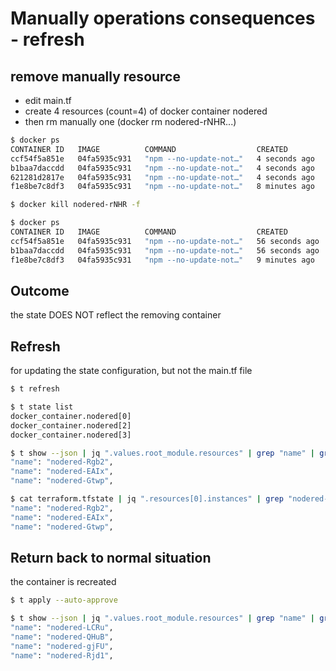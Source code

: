 # Manually operations consequences - refresh

## remove manually resource
- edit main.tf
- create 4 resources (count=4) of docker container nodered
- then rm manually one (docker rm nodered-rNHR...)

```bash
$ docker ps
CONTAINER ID   IMAGE          COMMAND                  CREATED         STATUS                            PORTS                     NAMES
ccf54f5a851e   04fa5935c931   "npm --no-update-not…"   4 seconds ago   Up 2 seconds (health: starting)   0.0.0.0:49172->1880/tcp   nodered-xQ3v
b1baa7daccdd   04fa5935c931   "npm --no-update-not…"   4 seconds ago   Up 2 seconds (health: starting)   0.0.0.0:49171->1880/tcp   nodered-g2Rf
621281d2817e   04fa5935c931   "npm --no-update-not…"   4 seconds ago   Up 2 seconds (health: starting)   0.0.0.0:49170->1880/tcp   nodered-rNHR
f1e8be7c8df3   04fa5935c931   "npm --no-update-not…"   8 minutes ago   Up 8 minutes (healthy)            0.0.0.0:1880->1880/tcp    nodered-6xNX

$ docker kill nodered-rNHR -f

$ docker ps
CONTAINER ID   IMAGE          COMMAND                  CREATED          STATUS                    PORTS                     NAMES
ccf54f5a851e   04fa5935c931   "npm --no-update-not…"   56 seconds ago   Up 55 seconds (healthy)   0.0.0.0:49172->1880/tcp   nodered-xQ3v
b1baa7daccdd   04fa5935c931   "npm --no-update-not…"   56 seconds ago   Up 55 seconds (healthy)   0.0.0.0:49171->1880/tcp   nodered-g2Rf
f1e8be7c8df3   04fa5935c931   "npm --no-update-not…"   9 minutes ago    Up 9 minutes (healthy)    0.0.0.0:1880->1880/tcp    nodered-6xNX
````

## Outcome
the state DOES NOT reflect the removing container

## Refresh
for updating the state configuration, but not the main.tf file

````bash
$ t refresh

$ t state list
docker_container.nodered[0]
docker_container.nodered[2]
docker_container.nodered[3]

$ t show --json | jq ".values.root_module.resources" | grep "name" | grep "nodered-"
"name": "nodered-Rgb2",
"name": "nodered-EAIx",
"name": "nodered-Gtwp",

$ cat terraform.tfstate | jq ".resources[0].instances" | grep "nodered-"
"name": "nodered-Rgb2",
"name": "nodered-EAIx",
"name": "nodered-Gtwp",
````

## Return back to normal situation
the container is recreated

````bash
$ t apply --auto-approve

$ t show --json | jq ".values.root_module.resources" | grep "name" | grep "nodered-"
"name": "nodered-LCRu",
"name": "nodered-QHuB",
"name": "nodered-gjFU",
"name": "nodered-Rjd1",
````

